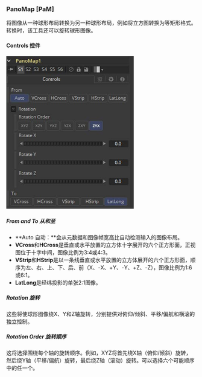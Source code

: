 ### PanoMap [PaM]

将图像从一种球形布局转换为另一种球形布局，例如将立方图转换为等矩形格式。 转换时，该工具还可以旋转球形图像。

#### Controls 控件

![PaM_Controls](images/PaM_Controls.jpg)

##### From and To 从和至

- **Auto 自动：**会从元数据和图像帧宽高比自动检测输入的图像布局。
- **VCross**和**HCross**是垂直或水平放置的立方体十字展开的六个正方形面，正视图位于十字中间，图像比例为3:4或4:3。
- **VStrip**和**HStrip**是以一条线垂直或水平放置的立方体展开的六个正方形面，顺序为左、右、上、下、后、前（X、-X、+Y、-Y、+Z、-Z），图像比例为1:6或6:1。
- **LatLong**是经纬投影的单张2:1图像。

##### Rotation 旋转

这些将使球形图像绕X、Y和Z轴旋转，分别提供对俯仰/倾斜、平移/偏航和横滚的独立控制。

##### Rotation Order 旋转顺序

这将选择围绕每个轴的旋转顺序。例如，XYZ将首先绕X轴（俯仰/倾斜）旋转，然后绕Y轴（平移/偏航）旋转，最后绕Z轴（滚动）旋转。可以选择六个可能顺序中的任一个。